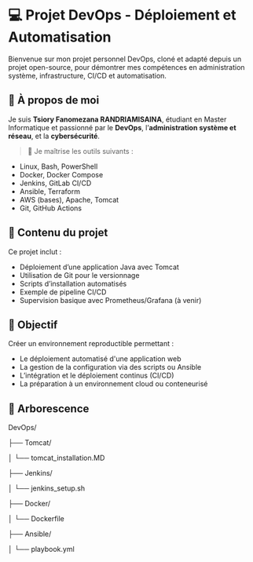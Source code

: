 # 💻 Projet DevOps - Déploiement et Automatisation

Bienvenue sur mon projet personnel DevOps, cloné et adapté depuis un projet open-source, pour démontrer mes compétences en administration système, infrastructure, CI/CD et automatisation.

## 👤 À propos de moi

Je suis **Tsiory Fanomezana RANDRIAMISAINA**, étudiant en Master Informatique et passionné par le **DevOps**, l’**administration système et réseau**, et la **cybersécurité**.

> 🔧 Je maîtrise les outils suivants :
- Linux, Bash, PowerShell
- Docker, Docker Compose
- Jenkins, GitLab CI/CD
- Ansible, Terraform
- AWS (bases), Apache, Tomcat
- Git, GitHub Actions

## 🧱 Contenu du projet

Ce projet inclut :
- Déploiement d’une application Java avec Tomcat
- Utilisation de Git pour le versionnage
- Scripts d’installation automatisés
- Exemple de pipeline CI/CD
- Supervision basique avec Prometheus/Grafana (à venir)

## 🚀 Objectif

Créer un environnement reproductible permettant :
- Le déploiement automatisé d'une application web
- La gestion de la configuration via des scripts ou Ansible
- L’intégration et le déploiement continus (CI/CD)
- La préparation à un environnement cloud ou conteneurisé

## 📁 Arborescence
DevOps/

├── Tomcat/

│ └── tomcat_installation.MD

├── Jenkins/

│ └── jenkins_setup.sh

├── Docker/

│ └── Dockerfile

├── Ansible/

│ └── playbook.yml



